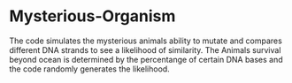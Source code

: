 # Mysterious-Organism
The code simulates the mysterious animals ability to mutate and compares different DNA strands to see a likelihood of similarity. 
The Animals survival beyond ocean is determined by the percentange of certain DNA bases and the code randomly generates the likelihood. 
